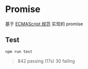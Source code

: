 # Promise

基于 [ECMAScript 规范](https://tc39.github.io/ecma262/#sec-promise-objects) 实现的 promise

## Test
```
npm run test
```

> 842 passing (17s)
> 30 failing
